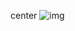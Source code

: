 center
![img](https://media.discordapp.net/attachments/887764078636986378/1000519540142247936/unknown.png)
